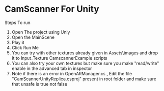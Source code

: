 # CamScanner For Unity 

Steps To run 

1. Open The project using Uniy 
2. Open the MainScene
3. Play it 
4. Click Run Me 
5. You can try with other textures already given in Assets\images and drop it to Input_Texture CamscannerExample scripts 
6. You can also try your own textures but make sure you make "read/write" enable in the advanced tab in inspector
7. Note if there is an error in OpenARManager.cs , Edit the file "CamScannerUnityReplica.csproj" present in root folder and make sure that unsafe is true not false



